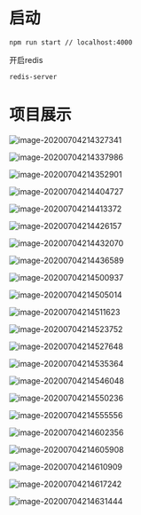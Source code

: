 # 启动

```
npm run start // localhost:4000
```

开启redis

```
redis-server
```

# 项目展示

![image-20200704214327341](C:\Users\bom06\AppData\Roaming\Typora\typora-user-images\image-20200704214327341.png)



![image-20200704214337986](C:\Users\bom06\AppData\Roaming\Typora\typora-user-images\image-20200704214337986.png)



![image-20200704214352901](C:\Users\bom06\AppData\Roaming\Typora\typora-user-images\image-20200704214352901.png)



![image-20200704214404727](C:\Users\bom06\AppData\Roaming\Typora\typora-user-images\image-20200704214404727.png)



![image-20200704214413372](C:\Users\bom06\AppData\Roaming\Typora\typora-user-images\image-20200704214413372.png)



![image-20200704214426157](C:\Users\bom06\AppData\Roaming\Typora\typora-user-images\image-20200704214426157.png)



![image-20200704214432070](C:\Users\bom06\AppData\Roaming\Typora\typora-user-images\image-20200704214432070.png)



![image-20200704214436589](C:\Users\bom06\AppData\Roaming\Typora\typora-user-images\image-20200704214436589.png)



![image-20200704214500937](C:\Users\bom06\AppData\Roaming\Typora\typora-user-images\image-20200704214500937.png)



![image-20200704214505014](C:\Users\bom06\AppData\Roaming\Typora\typora-user-images\image-20200704214505014.png)



![image-20200704214511623](C:\Users\bom06\AppData\Roaming\Typora\typora-user-images\image-20200704214511623.png)



![image-20200704214523752](C:\Users\bom06\AppData\Roaming\Typora\typora-user-images\image-20200704214523752.png)



![image-20200704214527648](C:\Users\bom06\AppData\Roaming\Typora\typora-user-images\image-20200704214527648.png)



![image-20200704214535364](C:\Users\bom06\AppData\Roaming\Typora\typora-user-images\image-20200704214535364.png)



![image-20200704214546048](C:\Users\bom06\AppData\Roaming\Typora\typora-user-images\image-20200704214546048.png)



![image-20200704214550236](C:\Users\bom06\AppData\Roaming\Typora\typora-user-images\image-20200704214550236.png)



![image-20200704214555556](C:\Users\bom06\AppData\Roaming\Typora\typora-user-images\image-20200704214555556.png)



![image-20200704214602356](C:\Users\bom06\AppData\Roaming\Typora\typora-user-images\image-20200704214602356.png)



![image-20200704214605908](C:\Users\bom06\AppData\Roaming\Typora\typora-user-images\image-20200704214605908.png)



![image-20200704214610909](C:\Users\bom06\AppData\Roaming\Typora\typora-user-images\image-20200704214610909.png)



![image-20200704214617242](C:\Users\bom06\AppData\Roaming\Typora\typora-user-images\image-20200704214617242.png)

![image-20200704214631444](C:\Users\bom06\AppData\Roaming\Typora\typora-user-images\image-20200704214631444.png)